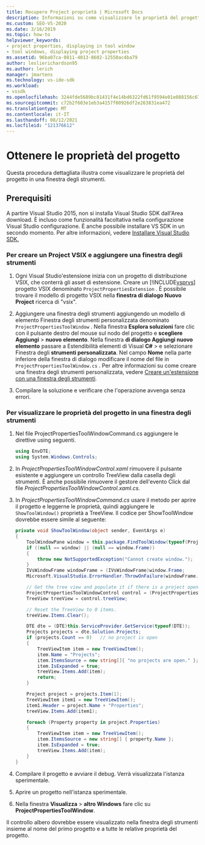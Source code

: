 ```yaml
---
title: Recupero Project proprietà | Microsoft Docs
description: Informazioni su come visualizzare le proprietà del progetto in una finestra degli strumenti. Questo esempio mostra il controllo struttura ad albero nella finestra degli strumenti.
ms.custom: SEO-VS-2020
ms.date: 3/16/2019
ms.topic: how-to
helpviewer_keywords:
- project properties, displaying in tool window
- tool windows, displaying project properties
ms.assetid: 96ba07ca-0811-4013-8602-12550ac4ba79
author: leslierichardson95
ms.author: lerich
manager: jmartens
ms.technology: vs-ide-sdk
ms.workload:
- vssdk
ms.openlocfilehash: 3244fde5689bc81431f4e14bd6322fd61f9594e01e088156c6781225b0c7b2b2
ms.sourcegitcommit: c72b2f603e1eb3a4157f00926df2e263831ea472
ms.translationtype: MT
ms.contentlocale: it-IT
ms.lasthandoff: 08/12/2021
ms.locfileid: "121376612"
---
```

# <a name="get-project-properties"></a>Ottenere le proprietà del progetto

Questa procedura dettagliata illustra come visualizzare le proprietà del progetto in una finestra degli strumenti.

## <a name="prerequisites"></a>Prerequisiti

A partire Visual Studio 2015, non si installa Visual Studio SDK dall'Area download. È incluso come funzionalità facoltativa nella configurazione Visual Studio configurazione. È anche possibile installare VS SDK in un secondo momento. Per altre informazioni, vedere [Installare Visual Studio SDK.](../extensibility/installing-the-visual-studio-sdk.md)

### <a name="to-create-a-vsix-project-and-add-a-tool-window"></a>Per creare un Project VSIX e aggiungere una finestra degli strumenti

1. Ogni Visual Studio'estensione inizia con un progetto di distribuzione VSIX, che conterrà gli asset di estensione. Creare un [!INCLUDE[vsprvs](../code-quality/includes/vsprvs_md.md)] progetto VSIX denominato `ProjectPropertiesExtension` . È possibile trovare il modello di progetto VSIX nella **finestra di dialogo Nuovo Project** ricerca di "vsix".

2. Aggiungere una finestra degli strumenti aggiungendo un modello di elemento Finestra degli strumenti personalizzata denominato `ProjectPropertiesToolWindow` . Nella finestra **Esplora soluzioni** fare clic con il pulsante destro del mouse sul nodo del progetto e **scegliere Aggiungi**  >  **nuovo elemento**. Nella finestra **di dialogo Aggiungi nuovo elemento** passare a Estendibilità elementi di Visual **C#**  >   e selezionare Finestra degli **strumenti personalizzata**. Nel campo **Nome** nella parte inferiore della finestra di dialogo modificare il nome del file in `ProjectPropertiesToolWindow.cs` . Per altre informazioni su come creare una finestra degli strumenti personalizzata, vedere [Creare un'estensione con una finestra degli strumenti](../extensibility/creating-an-extension-with-a-tool-window.md).

3. Compilare la soluzione e verificare che l'operazione avvenga senza errori.

### <a name="to-display-project-properties-in-a-tool-window"></a>Per visualizzare le proprietà del progetto in una finestra degli strumenti

1. Nel file ProjectPropertiesToolWindowCommand.cs aggiungere le direttive using seguenti.

    ```csharp
    using EnvDTE;
    using System.Windows.Controls;

    ```

2. In *ProjectPropertiesToolWindowControl.xaml* rimuovere il pulsante esistente e aggiungere un controllo TreeView dalla casella degli strumenti. È anche possibile rimuovere il gestore dell'evento Click dal file *ProjectPropertiesToolWindowControl.xaml.cs.*

3. In *ProjectPropertiesToolWindowCommand.cs* usare il metodo per aprire il progetto e leggerne le proprietà, quindi aggiungere le `ShowToolWindow()` proprietà a TreeView. Il codice per ShowToolWindow dovrebbe essere simile al seguente:

    ```csharp
    private void ShowToolWindow(object sender, EventArgs e)
    {
        ToolWindowPane window = this.package.FindToolWindow(typeof(ProjectPropertiesToolWindow), 0, true);
        if ((null == window) || (null == window.Frame))
        {
            throw new NotSupportedException("Cannot create window.");
        }
        IVsWindowFrame windowFrame = (IVsWindowFrame)window.Frame;
        Microsoft.VisualStudio.ErrorHandler.ThrowOnFailure(windowFrame.Show());

        // Get the tree view and populate it if there is a project open.
        ProjectPropertiesToolWindowControl control = (ProjectPropertiesToolWindowControl)window.Content;
        TreeView treeView = control.treeView;

        // Reset the TreeView to 0 items.
        treeView.Items.Clear();

        DTE dte = (DTE)this.ServiceProvider.GetService(typeof(DTE));
        Projects projects = dte.Solution.Projects;
        if (projects.Count == 0)   // no project is open
        {
            TreeViewItem item = new TreeViewItem();
            item.Name = "Projects";
            item.ItemsSource = new string[]{ "no projects are open." };
            item.IsExpanded = true;
            treeView.Items.Add(item);
            return;
        }

        Project project = projects.Item(1);
        TreeViewItem item1 = new TreeViewItem();
        item1.Header = project.Name + "Properties";
        treeView.Items.Add(item1);

        foreach (Property property in project.Properties)
        {
            TreeViewItem item = new TreeViewItem();
            item.ItemsSource = new string[] { property.Name };
            item.IsExpanded = true;
            treeView.Items.Add(item);
        }
    }
    ```

4. Compilare il progetto e avviare il debug. Verrà visualizzata l'istanza sperimentale.

5. Aprire un progetto nell'istanza sperimentale.

6. Nella finestra **Visualizza**  >  **altro Windows** fare clic su **ProjectPropertiesToolWindow**.

  Il controllo albero dovrebbe essere visualizzato nella finestra degli strumenti insieme al nome del primo progetto e a tutte le relative proprietà del progetto.
